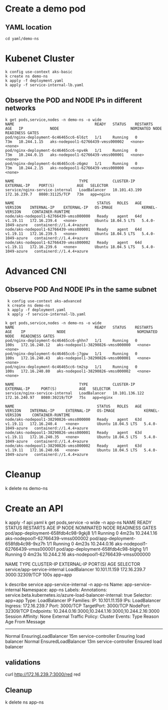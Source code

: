 
# Create a demo pod 

## YAML location

```
cd yaml/demo-ns

```
# Kubenet Cluster

 ```
 k config use-context aks-basic
 k create ns demo-ns
 k apply -f deployment.yaml 
 k apply -f service-internal-lb.yaml 

``` 

## Observe the POD and NODE IPs in different networks

```
k get pods,service,nodes -n demo-ns -o wide
NAME                                    READY   STATUS    RESTARTS   AGE   IP            NODE                                NOMINATED NODE   READINESS GATES
pod/nginx-deployment-6c46465cc6-6l6zt   1/1     Running   0          73m   10.244.1.15   aks-nodepool1-62766439-vmss000002   <none>           <none>
pod/nginx-deployment-6c46465cc6-npv4k   1/1     Running   0          73m   10.244.0.15   aks-nodepool1-62766439-vmss000001   <none>           <none>
pod/nginx-deployment-6c46465cc6-z6gmz   1/1     Running   0          73m   10.244.2.15   aks-nodepool1-62766439-vmss000000   <none>           <none>

NAME                             TYPE           CLUSTER-IP      EXTERNAL-IP    PORT(S)          AGE   SELECTOR
service/nginx-service-internal   LoadBalancer   10.101.43.199   172.16.239.7   8080:31125/TCP   73m   app=nginx

NAME                                     STATUS   ROLES   AGE   VERSION    INTERNAL-IP    EXTERNAL-IP   OS-IMAGE             KERNEL-VERSION     CONTAINER-RUNTIME
node/aks-nodepool1-62766439-vmss000000   Ready    agent   64d   v1.19.11   172.16.239.4   <none>        Ubuntu 18.04.5 LTS   5.4.0-1049-azure   containerd://1.4.4+azure
node/aks-nodepool1-62766439-vmss000001   Ready    agent   64d   v1.19.11   172.16.239.5   <none>        Ubuntu 18.04.5 LTS   5.4.0-1049-azure   containerd://1.4.4+azure
node/aks-nodepool1-62766439-vmss000002   Ready    agent   64d   v1.19.11   172.16.239.6   <none>        Ubuntu 18.04.5 LTS   5.4.0-1049-azure   containerd://1.4.4+azure

```


# Advanced CNI

## Observe POD And NODE IPs in the same subnet
```
 k config use-context aks-advanced
 k create ns demo-ns
 k apply -f deployment.yaml 
 k apply -f service-internal-lb.yaml 

```

```
k get pods,service,nodes -n demo-ns -o wide
NAME                                    READY   STATUS    RESTARTS   AGE    IP              NODE                                NOMINATED NODE   READINESS GATES
pod/nginx-deployment-6c46465cc6-ghhn7   1/1     Running   0          100s   172.16.240.12   aks-nodepool1-38290826-vmss000000   <none>           <none>
pod/nginx-deployment-6c46465cc6-j7gpw   1/1     Running   0          100s   172.16.240.43   aks-nodepool1-38290826-vmss000001   <none>           <none>
pod/nginx-deployment-6c46465cc6-tm2sp   1/1     Running   0          100s   172.16.240.80   aks-nodepool1-38290826-vmss000002   <none>           <none>

NAME                             TYPE           CLUSTER-IP       EXTERNAL-IP     PORT(S)          AGE   SELECTOR
service/nginx-service-internal   LoadBalancer   10.101.136.122   172.16.240.97   8080:30219/TCP   75s   app=nginx

NAME                                     STATUS   ROLES   AGE   VERSION    INTERNAL-IP     EXTERNAL-IP   OS-IMAGE             KERNEL-VERSION     CONTAINER-RUNTIME
node/aks-nodepool1-38290826-vmss000000   Ready    agent   63d   v1.19.11   172.16.240.4    <none>        Ubuntu 18.04.5 LTS   5.4.0-1049-azure   containerd://1.4.4+azure
node/aks-nodepool1-38290826-vmss000001   Ready    agent   63d   v1.19.11   172.16.240.35   <none>        Ubuntu 18.04.5 LTS   5.4.0-1049-azure   containerd://1.4.4+azure
node/aks-nodepool1-38290826-vmss000002   Ready    agent   63d   v1.19.11   172.16.240.66   <none>        Ubuntu 18.04.5 LTS   5.4.0-1049-azure   containerd://1.4.4+azure
```

# Cleanup
k delete ns demo-ns



# Create an API

k apply -f api.yaml
k get pods,service -o wide -n app-ns
NAME                                  READY   STATUS    RESTARTS   AGE     IP            NODE                                NOMINATED NODE   READINESS GATES
pod/app-deployment-658fdb4c98-9gkj8   1/1     Running   0          4m23s   10.244.1.16   aks-nodepool1-62766439-vmss000002   <none>           <none>
pod/app-deployment-658fdb4c98-9xz7h   1/1     Running   0          4m23s   10.244.0.16   aks-nodepool1-62766439-vmss000001   <none>           <none>
pod/app-deployment-658fdb4c98-blghg   1/1     Running   0          4m23s   10.244.2.16   aks-nodepool1-62766439-vmss000000   <none>           <none>

NAME                           TYPE           CLUSTER-IP      EXTERNAL-IP    PORT(S)          AGE    SELECTOR
service/app-service-internal   LoadBalancer   10.101.11.159   172.16.239.7   3000:32309/TCP   100s   app=app


k describe service app-service-internal -n app-ns
Name:                     app-service-internal
Namespace:                app-ns
Labels:                   <none>
Annotations:              service.beta.kubernetes.io/azure-load-balancer-internal: true
Selector:                 app=app
Type:                     LoadBalancer
IP Families:              <none>
IP:                       10.101.11.159
IPs:                      <none>
LoadBalancer Ingress:     172.16.239.7
Port:                     <unset>  3000/TCP
TargetPort:               3000/TCP
NodePort:                 <unset>  32309/TCP
Endpoints:                10.244.0.16:3000,10.244.1.16:3000,10.244.2.16:3000
Session Affinity:         None
External Traffic Policy:  Cluster
Events:
  Type    Reason                Age   From                Message
  ----    ------                ----  ----                -------
  Normal  EnsuringLoadBalancer  15m   service-controller  Ensuring load balancer
  Normal  EnsuredLoadBalancer   13m   service-controller  Ensured load balancer

## validations
curl http://172.16.239.7:3000/red
red

## Cleanup
k delete ns app-ns